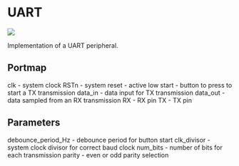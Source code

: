 # UART
![](https://img.shields.io/badge/Development-Ongoing-green)

Implementation of a UART peripheral.

## Portmap
clk      - system clock
RSTn     - system reset - active low
start    - button to press to start a TX transmission
data_in  - data input for TX transmission
data_out - data sampled from an RX transmission
RX       - RX pin
TX       - TX pin

## Parameters
debounce_period_Hz - debounce period for button start
clk_divisor        - system clock divisor for correct baud clock
num_bits           - number of bits for each transmission
parity             - even or odd parity selection
